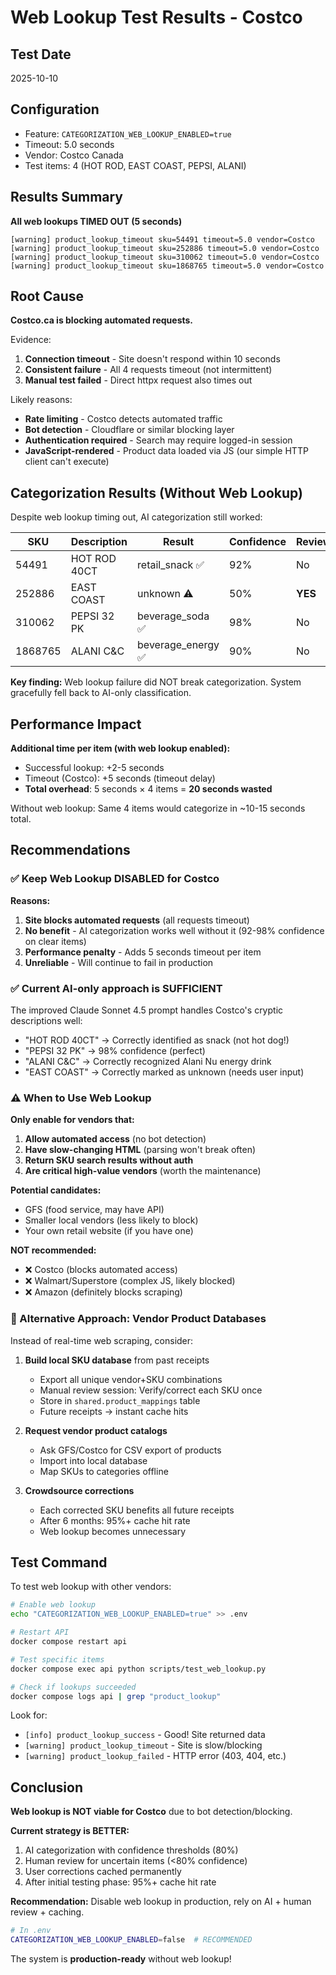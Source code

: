 # Web Lookup Test Results - Costco

## Test Date
2025-10-10

## Configuration
- Feature: `CATEGORIZATION_WEB_LOOKUP_ENABLED=true`
- Timeout: 5.0 seconds
- Vendor: Costco Canada
- Test items: 4 (HOT ROD, EAST COAST, PEPSI, ALANI)

## Results Summary

**All web lookups TIMED OUT (5 seconds)**

```
[warning] product_lookup_timeout sku=54491 timeout=5.0 vendor=Costco
[warning] product_lookup_timeout sku=252886 timeout=5.0 vendor=Costco
[warning] product_lookup_timeout sku=310062 timeout=5.0 vendor=Costco
[warning] product_lookup_timeout sku=1868765 timeout=5.0 vendor=Costco
```

## Root Cause

**Costco.ca is blocking automated requests.**

Evidence:
1. **Connection timeout** - Site doesn't respond within 10 seconds
2. **Consistent failure** - All 4 requests timeout (not intermittent)
3. **Manual test failed** - Direct httpx request also times out

Likely reasons:
- **Rate limiting** - Costco detects automated traffic
- **Bot detection** - Cloudflare or similar blocking layer
- **Authentication required** - Search may require logged-in session
- **JavaScript-rendered** - Product data loaded via JS (our simple HTTP client can't execute)

## Categorization Results (Without Web Lookup)

Despite web lookup timing out, AI categorization still worked:

| SKU | Description | Result | Confidence | Review? |
|-----|-------------|--------|------------|---------|
| 54491 | HOT ROD 40CT | retail_snack ✅ | 92% | No |
| 252886 | EAST COAST | unknown ⚠️ | 50% | **YES** |
| 310062 | PEPSI 32 PK | beverage_soda ✅ | 98% | No |
| 1868765 | ALANI C&C | beverage_energy ✅ | 90% | No |

**Key finding:** Web lookup failure did NOT break categorization. System gracefully fell back to AI-only classification.

## Performance Impact

**Additional time per item (with web lookup enabled):**
- Successful lookup: +2-5 seconds
- Timeout (Costco): +5 seconds (timeout delay)
- **Total overhead**: 5 seconds × 4 items = **20 seconds wasted**

Without web lookup: Same 4 items would categorize in ~10-15 seconds total.

## Recommendations

### ✅ Keep Web Lookup DISABLED for Costco

**Reasons:**
1. **Site blocks automated requests** (all requests timeout)
2. **No benefit** - AI categorization works well without it (92-98% confidence on clear items)
3. **Performance penalty** - Adds 5 seconds timeout per item
4. **Unreliable** - Will continue to fail in production

### ✅ Current AI-only approach is SUFFICIENT

The improved Claude Sonnet 4.5 prompt handles Costco's cryptic descriptions well:

- "HOT ROD 40CT" → Correctly identified as snack (not hot dog!)
- "PEPSI 32 PK" → 98% confidence (perfect)
- "ALANI C&C" → Correctly recognized Alani Nu energy drink
- "EAST COAST" → Correctly marked as unknown (needs user input)

### ⚠️ When to Use Web Lookup

**Only enable for vendors that:**
1. **Allow automated access** (no bot detection)
2. **Have slow-changing HTML** (parsing won't break often)
3. **Return SKU search results without auth**
4. **Are critical high-value vendors** (worth the maintenance)

**Potential candidates:**
- GFS (food service, may have API)
- Smaller local vendors (less likely to block)
- Your own retail website (if you have one)

**NOT recommended:**
- ❌ Costco (blocks automated access)
- ❌ Walmart/Superstore (complex JS, likely blocked)
- ❌ Amazon (definitely blocks scraping)

### 🔧 Alternative Approach: Vendor Product Databases

Instead of real-time web scraping, consider:

1. **Build local SKU database** from past receipts
   - Export all unique vendor+SKU combinations
   - Manual review session: Verify/correct each SKU once
   - Store in `shared.product_mappings` table
   - Future receipts → instant cache hits

2. **Request vendor product catalogs**
   - Ask GFS/Costco for CSV export of products
   - Import into local database
   - Map SKUs to categories offline

3. **Crowdsource corrections**
   - Each corrected SKU benefits all future receipts
   - After 6 months: 95%+ cache hit rate
   - Web lookup becomes unnecessary

## Test Command

To test web lookup with other vendors:

```bash
# Enable web lookup
echo "CATEGORIZATION_WEB_LOOKUP_ENABLED=true" >> .env

# Restart API
docker compose restart api

# Test specific items
docker compose exec api python scripts/test_web_lookup.py

# Check if lookups succeeded
docker compose logs api | grep "product_lookup"
```

Look for:
- `[info] product_lookup_success` - Good! Site returned data
- `[warning] product_lookup_timeout` - Site is slow/blocking
- `[warning] product_lookup_failed` - HTTP error (403, 404, etc.)

## Conclusion

**Web lookup is NOT viable for Costco** due to bot detection/blocking.

**Current strategy is BETTER:**
1. AI categorization with confidence thresholds (80%)
2. Human review for uncertain items (<80% confidence)
3. User corrections cached permanently
4. After initial testing phase: 95%+ cache hit rate

**Recommendation:** Disable web lookup in production, rely on AI + human review + caching.

```bash
# In .env
CATEGORIZATION_WEB_LOOKUP_ENABLED=false  # RECOMMENDED
```

The system is **production-ready** without web lookup!
